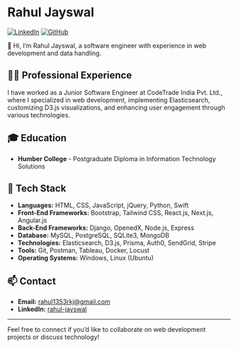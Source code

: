 # Rahul Jayswal

[![LinkedIn](https://img.shields.io/badge/LinkedIn-Connect-blue)](https://www.linkedin.com/in/rahul-jayswal/)
[![GitHub](https://img.shields.io/badge/GitHub-Follow-black)](https://github.com/Rahul21j)

👋 Hi, I’m Rahul Jayswal, a software engineer with experience in web development and data handling.

## 🧑‍💻 Professional Experience

I have worked as a Junior Software Engineer at CodeTrade India Pvt. Ltd., where I specialized in web development, implementing Elasticsearch, customizing D3.js visualizations, and enhancing user engagement through various technologies.

## 🎓 Education

- **Humber College** - Postgraduate Diploma in Information Technology Solutions

## 🔧 Tech Stack

- **Languages:** HTML, CSS, JavaScript, jQuery, Python, Swift
- **Front-End Frameworks:** Bootstrap, Tailwind CSS, React.js, Next.js, Angular.js
- **Back-End Frameworks:** Django, OpenedX, Node.js, Express
- **Database:** MySQL, PostgreSQL, SQLite3, MongoDB
- **Technologies:** Elasticsearch, D3.js, Prisma, Auth0, SendGrid, Stripe
- **Tools:** Git, Postman, Tableau, Docker, Locust
- **Operating Systems:** Windows, Linux (Ubuntu)

## 📫 Contact

- **Email:** [rahul1353rkj@gmail.com](mailto:rahul1353rkj@gmail.com)
- **LinkedIn:** [rahul-jayswal](https://www.linkedin.com/in/rahul-jayswal/)

---

Feel free to connect if you’d like to collaborate on web development projects or discuss technology!
